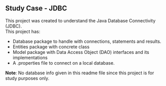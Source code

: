 ## Study Case - JDBC 

This project was created to understand the Java Database Connectivity (JDBC).  
This project has: 
- Database package to handle with connections, statements and results.
- Entities package with concrete class
- Model package with Data Access Object (DAO) interfaces and its implementations
- A .properties file to connect on a local database.

**Note**: No database info given in this readme file since this project is for study purposes only. 
